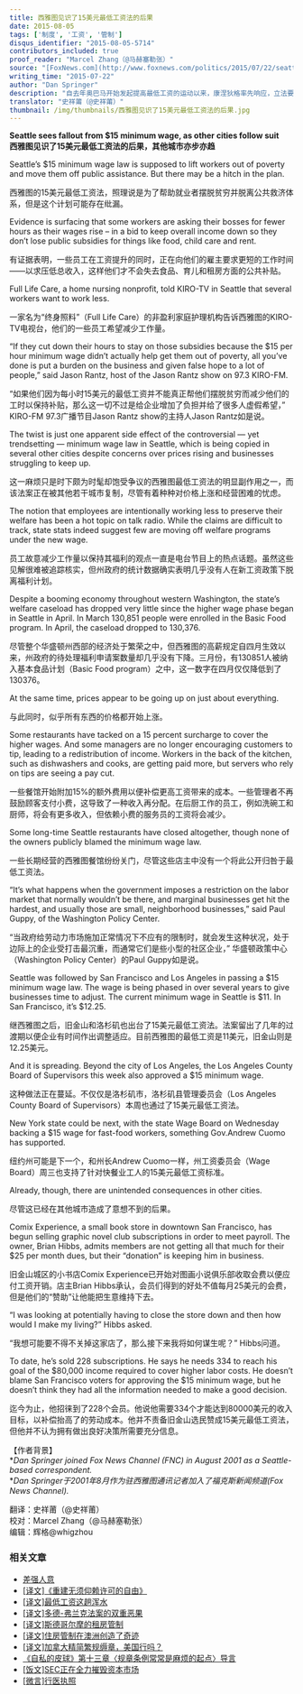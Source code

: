 ```yaml
---
title: 西雅图见识了15美元最低工资法的后果
date: 2015-08-05
tags: ['制度', '工资', '管制']
disqus_identifier: "2015-08-05-5714"
contributors_included: true
proof_reader: "Marcel Zhang（@马赫塞勒张）"
source: "[FoxNews.com](http://www.foxnews.com/politics/2015/07/22/seattle-sees-fallout-from-15-minimum-wage-as-other-cities-follow-suit/)"
writing_time: "2015-07-22"
author: "Dan Springer"
description: "自去年奥巴马开始发起提高最低工资的运动以来，康涅狄格率先响应，立法要求最低时薪两年内提高至$10.10，此后一些城市也迅速跟进，其中以加州城市最为积极，目前流行的口号是15美元，西雅图也于去年6月通过了法案，本文介绍了最低工资法的一种荒唐后果。"
translator: "史祥莆（@史祥莆）"
thumbnail: /img/thumbnails/西雅图见识了15美元最低工资法的后果.jpg
---
```


**Seattle sees fallout from $15 minimum wage, as other cities follow suit**  
**西雅图见识了15美元最低工资法的后果，其他城市亦步亦趋**

Seattle’s $15 minimum wage law is supposed to lift workers out of poverty and move them off public assistance. But there may be a hitch in the plan.

西雅图的15美元最低工资法，照理说是为了帮助就业者摆脱贫穷并脱离公共救济体系，但是这个计划可能存在纰漏。

Evidence is surfacing that some workers are asking their bosses for fewer hours as their wages rise – in a bid to keep overall income down so they don’t lose public subsidies for things like food, child care and rent.

有证据表明，一些员工在工资提升的同时，正在向他们的雇主要求更短的工作时间——以求压低总收入，这样他们才不会失去食品、育儿和租房方面的公共补贴。

Full Life Care, a home nursing nonprofit, told KIRO-TV in Seattle that several workers want to work less.

一家名为“终身照料”（Full Life Care）的非盈利家庭护理机构告诉西雅图的KIRO-TV电视台，他们的一些员工希望减少工作量。

“If they cut down their hours to stay on those subsidies because the $15 per hour minimum wage didn’t actually help get them out of poverty, all you’ve done is put a burden on the business and given false hope to a lot of people,” said Jason Rantz, host of the Jason Rantz show on 97.3 KIRO-FM.

“如果他们因为每小时15美元的最低工资并不能真正帮他们摆脱贫穷而减少他们的工时以保持补贴，那么这一切不过是给企业增加了负担并给了很多人虚假希望，” KIRO-FM 97.3广播节目Jason Rantz show的主持人Jason Rantz如是说。

The twist is just one apparent side effect of the controversial — yet trendsetting — minimum wage law in Seattle, which is being copied in several other cities despite concerns over prices rising and businesses struggling to keep up.

这一麻烦只是时下颇为时髦却饱受争议的西雅图最低工资法的明显副作用之一，而该法案正在被其他若干城市复制，尽管有着种种对价格上涨和经营困难的忧虑。

The notion that employees are intentionally working less to preserve their welfare has been a hot topic on talk radio. While the claims are difficult to track, state stats indeed suggest few are moving off welfare programs under the new wage.

员工故意减少工作量以保持其福利的观点一直是电台节目上的热点话题。虽然这些见解很难被追踪核实，但州政府的统计数据确实表明几乎没有人在新工资政策下脱离福利计划。

Despite a booming economy throughout western Washington, the state’s welfare caseload has dropped very little since the higher wage phase began in Seattle in April. In March 130,851 people were enrolled in the Basic Food program. In April, the caseload dropped to 130,376.

尽管整个华盛顿州西部的经济处于繁荣之中，但西雅图的高薪规定自四月生效以来，州政府的待处理福利申请案数量却几乎没有下降。三月份，有130851人被纳入基本食品计划（Basic Food program）之中，这一数字在四月仅仅降低到了130376。

At the same time, prices appear to be going up on just about everything.

与此同时，似乎所有东西的价格都开始上涨。

Some restaurants have tacked on a 15 percent surcharge to cover the higher wages. And some managers are no longer encouraging customers to tip, leading to a redistribution of income. Workers in the back of the kitchen, such as dishwashers and cooks, are getting paid more, but servers who rely on tips are seeing a pay cut.

一些餐馆开始附加15%的额外费用以便补偿更高工资带来的成本。一些管理者不再鼓励顾客支付小费，这导致了一种收入再分配。在后厨工作的员工，例如洗碗工和厨师，将会有更多收入，但依赖小费的服务员的工资将会减少。

Some long-time Seattle restaurants have closed altogether, though none of the owners publicly blamed the minimum wage law.

一些长期经营的西雅图餐馆纷纷关门，尽管这些店主中没有一个将此公开归咎于最低工资法。

“It’s what happens when the government imposes a restriction on the labor market that normally wouldn’t be there, and marginal businesses get hit the hardest, and usually those are small, neighborhood businesses,” said Paul Guppy, of the Washington Policy Center.

“当政府给劳动力市场施加正常情况下不应有的限制时，就会发生这种状况，处于边际上的企业受打击最沉重，而通常它们是些小型的社区企业，” 华盛顿政策中心（Washington Policy Center）的Paul Guppy如是说。

Seattle was followed by San Francisco and Los Angeles in passing a $15 minimum wage law. The wage is being phased in over several years to give businesses time to adjust. The current minimum wage in Seattle is $11. In San Francisco, it’s $12.25.

继西雅图之后，旧金山和洛杉矶也出台了15美元最低工资法。法案留出了几年的过渡期以便企业有时间作出调整适应。目前西雅图的最低工资是11美元，旧金山则是12.25美元。

And it is spreading. Beyond the city of Los Angeles, the Los Angeles County Board of Supervisors this week also approved a $15 minimum wage.

这种做法正在蔓延。不仅仅是洛杉矶市，洛杉矶县管理委员会（Los Angeles County Board of Supervisors）本周也通过了15美元最低工资法。

New York state could be next, with the state Wage Board on Wednesday backing a $15 wage for fast-food workers, something Gov.Andrew Cuomo has supported.

纽约州可能是下一个，和州长Andrew Cuomo一样，州工资委员会（Wage Board）周三也支持了针对快餐业工人的15美元最低工资标准。

Already, though, there are unintended consequences in other cities.

尽管这已经在其他城市造成了意想不到的后果。

Comix Experience, a small book store in downtown San Francisco, has begun selling graphic novel club subscriptions in order to meet payroll. The owner, Brian Hibbs, admits members are not getting all that much for their $25 per month dues, but their “donation” is keeping him in business.

旧金山城区的小书店Comix Experience已开始对图画小说俱乐部收取会费以便应付工资开销。店主Brian Hibbs承认，会员们得到的好处不值每月25美元的会费，但是他们的“赞助”让他能把生意维持下去。

“I was looking at potentially having to close the store down and then how would I make my living?” Hibbs asked.

“我想可能要不得不关掉这家店了，那么接下来我将如何谋生呢？” Hibbs问道。

To date, he’s sold 228 subscriptions. He says he needs 334 to reach his goal of the $80,000 income required to cover higher labor costs. He doesn’t blame San Francisco voters for approving the $15 minimum wage, but he doesn’t think they had all the information needed to make a good decision.

迄今为止，他招徕到了228个会员。他说他需要334个才能达到80000美元的收入目标，以补偿抬高了的劳动成本。他并不责备旧金山选民赞成15美元最低工资法，但他并不认为拥有做出良好决策所需要充分信息。

【作者背景】  
**Dan Springer joined Fox News Channel (FNC) in August 2001 as a Seattle-based correspondent.*  
**Dan Springer于2001年8月作为驻西雅图通讯记者加入了福克斯新闻频道(Fox News Channel).*


翻译：史祥莆（@史祥莆）  
校对：Marcel Zhang（@马赫塞勒张）  
编辑：辉格@whigzhou


### 相关文章

* [差强人意](https://headsalon.org/archives/7129.html "差强人意")
* [[译文]《重建无须仰赖许可的自由》](https://headsalon.org/archives/6290.html "[译文]《重建无须仰赖许可的自由》")
* [[译文]最低工资这趟浑水](https://headsalon.org/archives/5878.html "[译文]最低工资这趟浑水")
* [[译文]多德-弗兰克法案的双重恶果](https://headsalon.org/archives/5807.html "[译文]多德-弗兰克法案的双重恶果")
* [[译文]斯德哥尔摩的租房管制](https://headsalon.org/archives/5805.html "[译文]斯德哥尔摩的租房管制")
* [[译文]住房管制在澳洲创造了奇迹](https://headsalon.org/archives/5772.html "[译文]住房管制在澳洲创造了奇迹")
* [[译文]加拿大精简繁规缛章，美国行吗？](https://headsalon.org/archives/5756.html "[译文]加拿大精简繁规缛章，美国行吗？")
* [《自私的皮球》第十三章〈规章条例常常是麻烦的起点〉导言](https://headsalon.org/archives/5101.html "《自私的皮球》第十三章〈规章条例常常是麻烦的起点〉导言")
* [[饭文]SEC正在全力摧毁资本市场](https://headsalon.org/archives/4279.html "[饭文]SEC正在全力摧毁资本市场")
* [[微言]行医执照](https://headsalon.org/archives/4497.html "[微言]行医执照")
